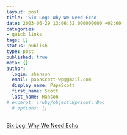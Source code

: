 ```yaml
---
layout: post
title: 'Six Log: Why We Need Echo'
date: 2003-06-29 13:06:52.000000000 +02:00
categories:
- quick links
tags: []
status: publish
type: post
published: true
meta: {}
author:
  login: shanson
  email: papascott-wp@gmail.com
  display_name: PapaScott
  first_name: Scott
  last_name: Hanson
# excerpt: !ruby/object:Hpricot::Doc
  # options: {}
---
```

<p><a title="It's not about politics. It benefits both users and developers." href="http://www.sixapart.com/log/2003/06/why_we_need_ech.shtml">Six Log: Why We Need Echo</a></p>
